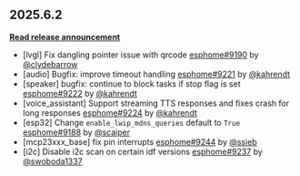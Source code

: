 ## 2025.6.2

[**Read release announcement**](https://esphome.io/changelog/2025.6.0)

- [lvgl] Fix dangling pointer issue with qrcode [esphome#9190](https://github.com/esphome/esphome/pull/9190) by [@clydebarrow](https://github.com/clydebarrow)
- [audio] Bugfix: improve timeout handling [esphome#9221](https://github.com/esphome/esphome/pull/9221) by [@kahrendt](https://github.com/kahrendt)
- [speaker] bugfix: continue to block tasks if stop flag is set [esphome#9222](https://github.com/esphome/esphome/pull/9222) by [@kahrendt](https://github.com/kahrendt)
- [voice_assistant] Support streaming TTS responses and fixes crash for long responses [esphome#9224](https://github.com/esphome/esphome/pull/9224) by [@kahrendt](https://github.com/kahrendt)
- [esp32] Change ``enable_lwip_mdns_queries`` default to ``True`` [esphome#9188](https://github.com/esphome/esphome/pull/9188) by [@scaiper](https://github.com/scaiper)
- [mcp23xxx_base] fix pin interrupts [esphome#9244](https://github.com/esphome/esphome/pull/9244) by [@ssieb](https://github.com/ssieb)
- [i2c] Disable i2c scan on certain idf versions [esphome#9237](https://github.com/esphome/esphome/pull/9237) by [@swoboda1337](https://github.com/swoboda1337)

